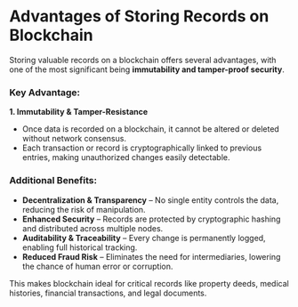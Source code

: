 # Advantages of Storing Records on Blockchain

Storing valuable records on a blockchain offers several advantages, with one of the most significant being **immutability and tamper-proof security**.  

### Key Advantage:  
**1. Immutability & Tamper-Resistance**  
   - Once data is recorded on a blockchain, it cannot be altered or deleted without network consensus.  
   - Each transaction or record is cryptographically linked to previous entries, making unauthorized changes easily detectable.  

### Additional Benefits:  
- **Decentralization & Transparency** – No single entity controls the data, reducing the risk of manipulation.  
- **Enhanced Security** – Records are protected by cryptographic hashing and distributed across multiple nodes.  
- **Auditability & Traceability** – Every change is permanently logged, enabling full historical tracking.  
- **Reduced Fraud Risk** – Eliminates the need for intermediaries, lowering the chance of human error or corruption.  

This makes blockchain ideal for critical records like property deeds, medical histories, financial transactions, and legal documents.
